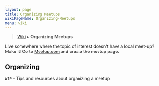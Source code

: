 ```yaml
---
layout: page
title: Organizing Meetups
wikiPageName: Organizing-Meetups
menu: wiki
---
```


> [Wiki](Home) ▸ **Organizing Meetups**

Live somewhere where the topic of interest doesn't have a local meet-up? Make it! Go to [Meetup.com](meetup.com) and create the meetup page.

## Organizing

`WIP` - Tips and resources about organizing a meetup
